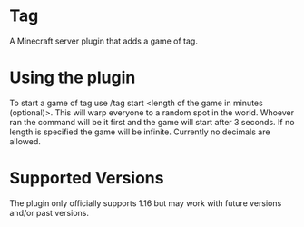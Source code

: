 # Tag
 A Minecraft server plugin that adds a game of tag.
 

# Using the plugin
To start a game of tag use /tag start <length of the game in minutes (optional)>.
This will warp everyone to a random spot in the world. Whoever ran the command will be it first and the game will start after 3 seconds.
If no length is specified the game will be infinite. Currently no decimals are allowed.

# Supported Versions
The plugin only officially supports 1.16 but may work with future versions and/or past versions.
